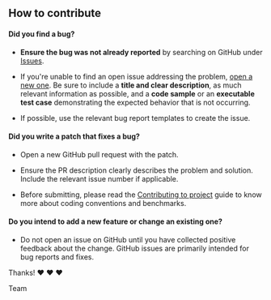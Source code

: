 ## How to contribute

#### **Did you find a bug?**

* **Ensure the bug was not already reported** by searching on GitHub under [Issues](https://github.com/front-end-by-rimantas/Kareem-portfolio-project/issues).

* If you're unable to find an open issue addressing the problem, [open a new one](https://github.com/front-end-by-rimantas/Kareem-portfolio-project/issues/new). Be sure to include a **title and clear description**, as much relevant information as possible, and a **code sample** or an **executable test case** demonstrating the expected behavior that is not occurring.

* If possible, use the relevant bug report templates to create the issue.

#### **Did you write a patch that fixes a bug?**

* Open a new GitHub pull request with the patch.

* Ensure the PR description clearly describes the problem and solution. Include the relevant issue number if applicable.

* Before submitting, please read the [Contributing to project](https://github.com/front-end-by-rimantas/Kareem-portfolio-project/blob/master/CODE_OF_CONDUCT.md) guide to know more about coding conventions and benchmarks.

#### **Do you intend to add a new feature or change an existing one?**

* Do not open an issue on GitHub until you have collected positive feedback about the change. GitHub issues are primarily intended for bug reports and fixes.

Thanks! :heart: :heart: :heart:

Team

